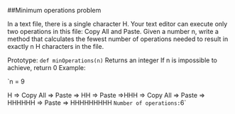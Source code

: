 ##Minimum operations problem

In a text file, there is a single character H. Your text editor can execute only two operations in this file: Copy All and Paste. Given a number n, write a method that calculates the fewest number of operations needed to result in exactly n H characters in the file.

Prototype: ```def minOperations(n)```
Returns an integer
If n is impossible to achieve, return 0
Example:

`n = 9

H => Copy All => Paste => HH => Paste =>HHH => Copy All => Paste => HHHHHH => Paste => HHHHHHHHH
`
Number of operations: `6`
